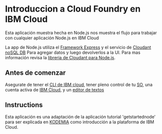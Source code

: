 # Introduccion a Cloud Foundry en IBM Cloud
Esta aplicación muestra hecha en Node.js nos muestra el flujo para trabajar con cualquier aplicación Node.js en IBM Cloud

La app de Node.js utiliza el [Framework Express](https://expressjs.com) y el servicio de [Cloudant noSQL DB](https://console.bluemix.net/catalog/services/cloudant-nosql-db) Para agregar datos y luego devolverlos a la UI. Para mas información revisa la [libreria de Cloudant para Node.js](https://www.npmjs.com/package/cloudant).

## Antes de comenzar

Asegurate de tener el [CLI de IBM cloud](https://cloud.ibm.com/docs/cli?topic=cloud-cli-install-ibmcloud-cli),
tener pleno control de tu [SO](https://www.linuxadictos.com/razones-las-usar-linux-desarrollo.html), una cuenta activa de [IBM Cloud](console.bluemix.net), y un [editor de textos](https://code.visualstudio.com/)

## Instructions

Esta aplicación es una adaptación de la aplicación tutorial 'getstartednode' para ser explicada en [KODEMIA](https://kodemia.mx/) como introducción a la plataforma de IBM Cloud. 


